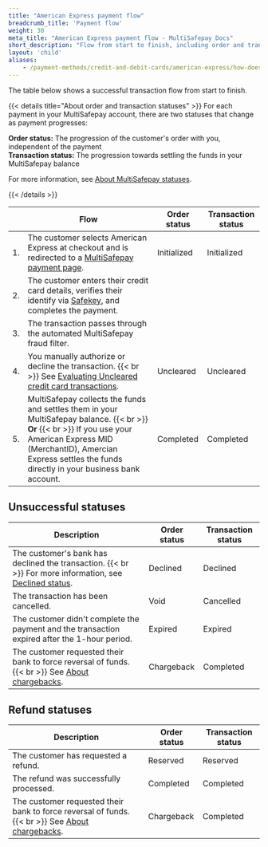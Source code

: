 ```yaml
---
title: "American Express payment flow"
breadcrumb_title: 'Payment flow'
weight: 30
meta_title: "American Express payment flow - MultiSafepay Docs"
short_description: "Flow from start to finish, including order and transaction status changes"
layout: 'child'
aliases: 
    - /payment-methods/credit-and-debit-cards/american-express/how-does-american-express-work/
---
```


The table below shows a successful transaction flow from start to finish.  

{{< details title="About order and transaction statuses" >}}
For each payment in your MultiSafepay account, there are two statuses that change as payment progresses:

**Order status:** The progression of the customer's order with you, independent of the payment  
**Transaction status:** The progression towards settling the funds in your MultiSafepay balance

For more information, see [About MultiSafepay statuses](/payments/multisafepay-statuses/).

{{< /details >}}

|   | Flow | Order status | Transaction status |
|---|---|---|---|
| 1. | The customer selects American Express at checkout and is redirected to a [MultiSafepay payment page](/payment-pages/). | Initialized | Initialized |
| 2. | The customer enters their credit card details, verifies their identify via [Safekey](/security-and-legal/payment-regulations/about-3d-secure/), and completes the payment. | | |
| 3. | The transaction passes through the automated MultiSafepay fraud filter. |  |  |
| 4. | You manually authorize or decline the transaction. {{< br >}} See [Evaluating Uncleared credit card transactions](/faq/finance/evaluating-uncleared-card-transactions/). | Uncleared | Uncleared |
| 5. | MultiSafepay collects the funds and settles them in your MultiSafepay balance. {{< br >}} **Or** {{< br >}} If you use your American Express MID (MerchantID), Amercian Express settles the funds directly in your business bank account. | Completed | Completed |

## Unsuccessful statuses

| Description | Order status | Transaction status |
|---|---|---|
| The customer's bank has declined the transaction. {{< br >}} For more information, see [Declined status](/faq/general/declined-status/). | Declined | Declined   |
| The transaction has been cancelled. | Void   | Cancelled   |
| The customer didn't complete the payment and the transaction expired after the 1-hour period. | Expired | Expired |
| The customer requested their bank to force reversal of funds. {{< br >}} See [About chargebacks](/faq/chargebacks/about-chargebacks/). | Chargeback | Completed   |

## Refund statuses

| Description | Order status | Transaction status |
|---|---|---|
| The customer has requested a refund. | Reserved    | Reserved   |
| The refund was successfully processed.  | Completed      | Completed   |
| The customer requested their bank to force reversal of funds. {{< br >}} See [About chargebacks](/faq/chargebacks/about-chargebacks/). | Chargeback | Completed   |



